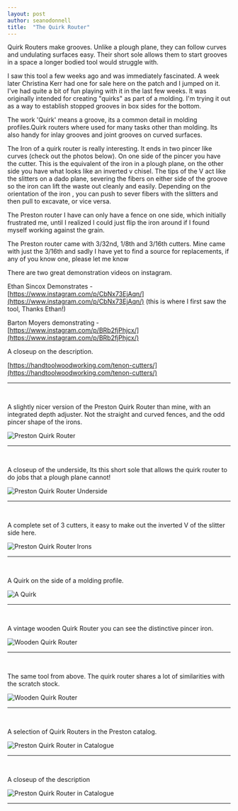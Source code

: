 ```yaml
---
layout: post
author: seanodonnell
title:  "The Quirk Router"
---
```


Quirk Routers make grooves. Unlike a plough plane, they can follow curves and undulating surfaces easy. Their short sole allows them to start grooves in a space a longer bodied tool would struggle with.

I saw this tool a few weeks ago and was immediately fascinated. A week later Christina Kerr had one for sale here on the patch and I jumped on it. I've had quite a bit of fun playing with it in the last few weeks. It was originally intended for creating "quirks" as part of a molding. I'm trying it out as a way to establish stopped grooves in box sides for the bottom.

The work 'Quirk' means a groove, its a common detail in molding profiles.Quirk routers where used for many tasks other than molding. Its also handy for inlay grooves and joint grooves on curved surfaces.  

The Iron of a quirk router is really interesting. It ends in two pincer like curves (check out the photos below). On one side of the pincer you have the cutter. This is the equivalent of the iron in a plough plane, on the other side you have what looks like an inverted v chisel. The tips of the V act like the slitters on a dado plane, severing the fibers on either side of the groove so the iron can lift the waste out cleanly and easily. Depending on the orientation of the iron , you can push to sever fibers with the slitters and then pull to excavate, or vice versa.

The Preston router I have can only have a fence on one side, which initially frustrated me, until I realized I could just flip the iron around if I found myself working against the grain.

The Preston router came with 3/32nd, 1/8th and 3/16th cutters. Mine came with just the 3/16th and sadly I have yet to find a source for replacements, if any of you know one, please let me know

There are two great demonstration videos on instagram.

Ethan Sincox Demonstrates - [https://www.instagram.com/p/CbNx73EjAqn/](https://www.instagram.com/p/CbNx73EjAqn/) (this is where I first saw the tool, Thanks Ethan!)

Barton Moyers demonstrating - [https://www.instagram.com/p/BRb2fjPhjcx/](https://www.instagram.com/p/BRb2fjPhjcx/)





A closeup on the description.


[https://handtoolwoodworking.com/tenon-cutters/](https://handtoolwoodworking.com/tenon-cutters/)


***
<br>

A slightly nicer version of the Preston Quirk Router than mine, with an integrated depth adjuster. Not the straight and curved fences, and the odd pincer shape of the irons.

![Preston Quirk Router](/assets/images/quirk/prestonquirk.jpg)

***
<br>

A closeup of the underside, Its this short sole that allows the quirk router to do jobs that a plough plane cannot!

![Preston Quirk Router Underside](/assets/images/quirk/prestonquirkiron.jpg)

***
<br>

A complete set of 3 cutters, it easy to make out the inverted V of the slitter side here.


![Preston Quirk Router Irons](/assets/images/quirk/quirkirons.jpg)

***
<br>

A Quirk on the side of a molding profile.

![A Quirk](/assets/images/quirk/quirk.jpg)

***
<br>

A vintage wooden Quirk Router you can see the distinctive pincer iron.

![Wooden Quirk Router](/assets/images/quirk/antiquequirkbottom.jpg)

***
<br>

The same tool from above. The quirk router shares a lot of similarities with the scratch stock.

![Wooden Quirk Router](/assets/images/quirk/antiquequirktop.jpg)

***
<br>

A selection of Quirk Routers in the Preston catalog.

![Preston Quirk Router in Catalogue](/assets/images/quirk/catalogue1.jpg)

***
<br>

A closeup of the description

![Preston Quirk Router in Catalogue](/assets/images/quirk/catalogue2.jpg)

***
